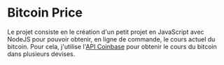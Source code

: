 # Bitcoin Price

Le projet consiste en le création d'un petit projet en JavaScript avec NodeJS pour pouvoir obtenir, en ligne de commande, le cours actuel du bitcoin. Pour cela, j'utilise l'[API Coinbase](https://www.coinbase.com/cloud/) pour obtenir le cours du bitcoin dans plusieurs devises.
